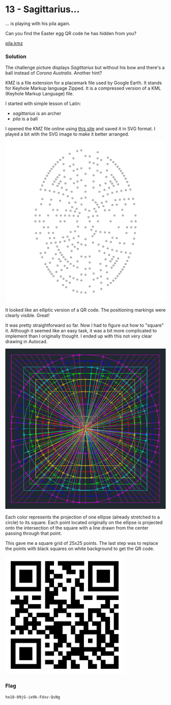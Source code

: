 # 13 - Sagittarius...

... is playing with his pila again.

Can you find the Easter egg QR code he has hidden from you?

[pila.kmz](files/pila.kmz)

### Solution

The challenge picture displays *Sagittarius* but without his bow and there's a ball instead of *Corona Australis*. Another hint?

KMZ is a file extension for a placemark file used by Google Earth. It stands for Keyhole Markup language Zipped. It is a compressed version of a KML (Keyhole Markup Language) file.

I started with simple lesson of Latin:
* *sagittarius* is an archer
* *pila* is a ball

I opened the KMZ file online using [this site](http://www.gpsvisualizer.com) and saved it in SVG format. I played a bit with the SVG image to make it better arranged.

![pila.svg](files/pila.svg "pila.svg")

It looked like an elliptic version of a QR code. The positioning markings were clearly visible. Great!

It was pretty straightforward so far. Now I had to figure out how to "square" it. Although it seemed like an easy task, it was a bit more complicated to implement than I originally thought. I ended up with this not very clear drawing in Autocad.

![projections.png](files/projections.png "projections.png")

Each color represents the projection of one ellipse (already stretched to a circle) to its square. Each point located originally on the ellipse is projected onto the intersection of the square with a line drawn from the center passing through that point.

This gave me a square grid of 25x25 points. The last step was to replace the points with black squares on white background to get the QR code.

![qrcode.png](files/qrcode.png "qrcode.png")

### Flag

```
he18-09jG-ie9k-Fdxv-QsNg
```